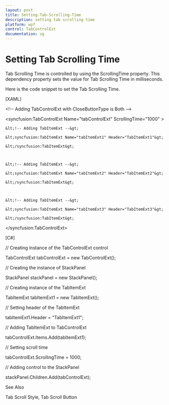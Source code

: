 ```yaml
---
layout: post
title: Setting-Tab-Scrolling-Time
description: setting tab scrolling time
platform: wpf
control: TabControlExt
documentation: ug
---
```


# Setting Tab Scrolling Time

Tab Scrolling Time is controlled by using the ScrollingTime property. This dependency property sets the value for Tab Scrolling Time in milliseconds.

Here is the code snippet to set the Tab Scrolling Time.



[XAML]



&lt;!-- Adding TabControlExt with CloseButtonType is Both --&gt;

&lt;syncfusion:TabControlExt Name="tabControlExt" ScrollingTime="1000" &gt;



    &lt;!-- Adding TabItemExt --&gt;

    &lt;syncfusion:TabItemExt Name="tabItemExt1" Header="TabItemExt1"&gt;

    &lt;/syncfusion:TabItemExt&gt;



    &lt;!-- Adding TabItemExt --&gt;

    &lt;syncfusion:TabItemExt Name="tabItemExt2" Header="TabItemExt2"&gt;

    &lt;/syncfusion:TabItemExt&gt;



    &lt;!-- Adding TabItemExt --&gt;

    &lt;syncfusion:TabItemExt Name="tabItemExt3" Header="TabItemExt3"&gt;

    &lt;/syncfusion:TabItemExt&gt;

&lt;/syncfusion:TabControlExt&gt;



[C#]



// Creating instance of the TabControlExt control

TabControlExt tabControlExt = new TabControlExt();



// Creating the instance of StackPanel

StackPanel stackPanel = new StackPanel();



//  Creating instance of the TabItemExt 

TabItemExt tabItemExt1 = new TabItemExt();



// Setting header of the TabItemExt

tabItemExt1.Header = "TabItemExt1";           



// Adding TabItemExt to TabControlExt

tabControlExt.Items.Add(tabItemExt1);    



// Setting scroll time

tabControlExt.ScrollingTime = 1000;



// Adding control to the StackPanel

stackPanel.Children.Add(tabControlExt);



See Also

Tab Scroll Style, Tab Scroll Button

